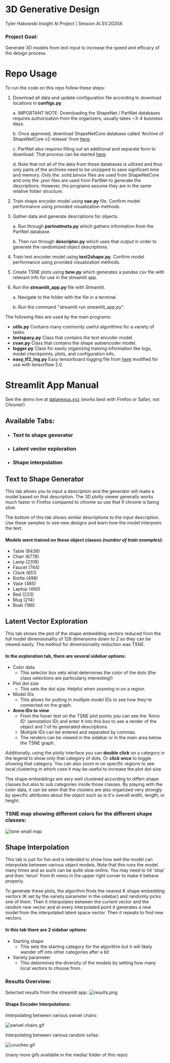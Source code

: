 # 3D Generative Design
Tyler Habowski Insight AI Project | Session AI.SV.2020A

### Project Goal:  
Generate 3D models from text input to increase the speed and efficacy of the design process.

# Repo Usage
To run the code on this repo follow these steps:
 1. Download all data and update configuration file according to download locations in **configs.py**.
 
      a. IMPORTANT NOTE: Downloading the ShapeNet / PartNet databases requires authorization from the organizers, usually takes ~3-4 business days.
      
      b. Once approved, download ShapeNetCore database called 'Archive of ShapeNetCore v2 release' from [here](http://shapenet.cs.stanford.edu/shapenet/obj-zip/ShapeNetCore.v2.zip).
      
      c. PartNet also requires filling out an additional and separate form to download. That process can be started [here](https://www.shapenet.org/download/parts).
      
      d. Note that not all of the data from these databases is utilized and thus only parts of the archives need to be unzipped to save signficant time and memory. Only the .solid.binvox files are used from ShapeNetCore and only the .json files are used from PartNet to generate the descriptions. However, the programs assume they are in the same relative folder structure.
      
 2. Train shape encoder model using **vae.py** file. Confirm model performance using provided visualization methods.
 3. Gather data and generate descriptions for objects.
 
      a. Run through **partnetmeta.py** which gathers information from the PartNet database.
      
      b. Then run through **descriptor.py** which uses that output in order to generate the randomized object descriptions.
      
 4. Train text encoder model using **text2shape.py**. Confirm model performance using provided visualization methods.
 5. Create TSNE plots using **tsne.py** which generates a pandas csv file with relevant info for use in the streamlit app.
 6. Run the **streamlit_app.py** file with Streamlit.
 
      a. Navigate to the folder with the file in a terminal.
      
      b. Run the command "streamlit run streamlit_app.py".
      
The following files are used by the main programs:
- **utils.py** Contains many commonly useful algorithms for a variety of tasks.
- **textspacy.py** Class that contains the text encoder model.
- **cvae.py** Class that contains the shape autoencoder model.
- **logger.py** Class for easily organizing training information like logs, model checkpoints, plots, and configuration info.
- **easy_tf2_log.py** Easy tensorboard logging file from [here](https://github.com/mrahtz/easy-tf-log) modified for use with tensorflow 2.0

# Streamlit App Manual
See the demo live at [datanexus.xyz](http://datanexus.xyz) (works best with Firefox or Safari, not Chrome!)
            
## Available Tabs:            
- ### Text to shape generator
- ### Latent vector exploration
- ### Shape interpolation

## Text to Shape Generator
This tab allows you to input a description and the generator will make a model based on that description.
The 3D plotly viewer generally works much faster in Firefox compared to chrome so use that if chrome is being slow.

The bottom of this tab shows similar descriptions to the input description. Use these samples to see new designs and learn how the model interprets the text.

#### Models were trained on these object classes _(number of train examples)_:
- Table    (8436)
- Chair    (6778)
- Lamp     (2318)
- Faucet   (744)
- Clock    (651)
- Bottle   (498)
- Vase     (485)
- Laptop   (460)
- Bed      (233)
- Mug      (214)
- Bowl     (186)        

## Latent Vector Exploration
This tab shows the plot of the shape embedding vectors reduced from the full model dimensionality of 128 dimensions
down to 2 so they can be viewed easily. The method for dimensionality reduction was TSNE.

#### In the exploration tab, there are several sidebar options:
  - Color data
    - This selector box sets what determines the color of the dots (the class selections are particularly interesting!)
  - Plot dot size
    - This sets the dot size. Helpful when zooming in on a region.
  - Model IDs             
    - This allows for putting in multiple model IDs to see how they're connected on the graph.
  - **Anno IDs to view**
    - From the hover text on the TSNE plot points you can see the 'Anno ID' (annotation ID) and enter it into this box to see a render of the object and 1 of its generated descriptions.
    - Multiple IDs can be entered and separated by commas.
    - The renders can be viewed in the sidebar or in the main area below the TSNE graph.

Additionally, using the plotly interface you can **double click** on a category in the legend to show only that
category of dots. Or **click once** to toggle showing that category. You can also zoom in on specific regions to
see local clustering in which case it may be useful to increase the plot dot size.

The shape embeddings are very well clustered according to differt shape classes but also to sub categories
inside those classes. By playing with the color data, it can be seen that the clusters are also organized very strongly
by specific attributes about the object such as is it's overall width, length, or height.

### TSNE map showing different colors for the different shape classes:            
![tsne small map](https://github.com/starstorms9/shape/blob/master/media/tsne_small.png "")

## Shape Interpolation
This tab is just for fun and is intended to show how well the model can interpolate between various 
object models. Note that this runs the model many times and as such can be quite slow online. You may need to hit 'stop' 
and then 'rerun' from th menu in the upper right corner to make it behave properly.

To generate these plots, the algorithm finds the nearest K shape embedding vectors
(K set by the variety parameter in the sidebar) and randomly picks one of them.
Then it interpolates between the current vector and the random new vector
and at every interpolated point it generates a new model from the interpolated latent space vector.
Then it repeats to find new vectors.

#### In this tab there are 2 sidebar options:
  - Starting shape
    - This sets the starting category for the algorithm but it will likely wander off into other categories                after a bit
  - Variety parameter
    - This determines the diversity of the models by setting how many local vectors to choose from.

### Results Overview:
Selected results from the streamlit app:
![results.png](https://github.com/starstorms9/shape/blob/master/media/results.png "")

#### Shape Encoder Interpolations:
Interpolating between various swivel chairs:

![swivel chairs gif](https://github.com/starstorms9/shape/blob/master/media/swivelchairs.gif "")

Interpolating between various random sofas:  

![couches gif](https://github.com/starstorms9/shape/blob/master/media/couches.gif "")

(many more gifs available in the media/ folder of this repo)

